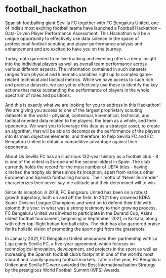 # football_hackathon


Spanish footballing giant Sevilla FC together with FC Bengaluru United, one of India’s most exciting football teams have launched a Football Hackathon – Data-Driven Player Performance Assessment. This Hackathon will be a unique opportunity to effectively use data science in the space of professional football scouting and player performance analysis and enhancement and are excited to have you on the journey. 

Today, data garnered from live tracking and eventing offers a deep insight into the individual players as well as overall team performance across various different aspects. The information contained in such datasets ranges from physical and kinematic variables right up to complex game-related technical and tactical metrics. While we have access to such rich and precise datasets, we are yet to effectively use these to identify the key actions that make outstanding the performance of players in the whole spectrum of roles and positions.

And this is exactly what we are looking for you to address in this Hackathon! We are giving you access to one of the largest proprietary scouting datasets in the world - physical, contextual, kinematical, technical, and tactical oriented data related to the players, the team as a whole, and their opponents. We want you to leverage this data as a strategic asset, to create an algorithm, that will be able to decompose the performance of the players into its main objective elements. and therefore, to help Sevilla FC and FC Bengaluru United to obtain a competitive advantage against their opponents.  

 

About Us
Sevilla FC has an illustrious 132-year history as a football club - it is one of the oldest in Europe and the second-oldest in Spain. The club currently holds the record for the most number of UEFA titles - having clinched the trophy six times since its inception, apart from various other European and Spanish footballing honors. Their motto of ‘Never Surrender’ characterizes their never-say-die attitude and their determined will to win.

Since its inception in 2018, FC Bengaluru United has been on a robust growth trajectory, both on and off the field. In 2021 they crowned BDFA Super Division League Champions and went on to defend their title with aplomb this year. In what was a strong testimony to their growing process, FC Bengaluru United was invited to participate in the Durand Cup, Asia’s oldest football tournament, beginning in September 2021, in Kolkata, along with other top-flight Indian football clubs. The club has also garnered praise for its holistic vision of promoting the sport right from the grassroots.

In January 2021, FC Bengaluru United announced their partnership with La Liga giants Sevilla FC, a five-year agreement, which focuses on technological innovation, development, and projects in the sport as well as increasing the Spanish football club’s footprint in one of the world’s most vibrant and rapidly growing football markets. Later in the year, FC Bengaluru United and Sevilla FC were awarded the Best Internationalisation Strategy by the prestigious World Football Summit (WFS) Awards.
